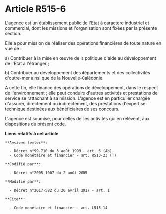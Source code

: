 # Article R515-6

L'agence est un établissement public de l'Etat à caractère industriel et commercial, dont les missions et l'organisation sont
fixées par la présente section.

Elle a pour mission de réaliser des opérations financières de toute nature en vue de :

a) Contribuer à la mise en œuvre de la politique d'aide au développement de l'Etat à l'étranger ;

b) Contribuer au développement des départements et des collectivités d'outre-mer ainsi que de la Nouvelle-Calédonie.

A cette fin, elle finance des opérations de développement, dans le respect de l'environnement ; elle peut conduire d'autres
activités et prestations de service se rattachant à sa mission. L'agence est en particulier chargée d'assurer, directement ou
indirectement, des prestations d'expertise technique destinées aux bénéficiaires de ses concours.

L'agence est soumise, pour celles de ses activités qui en relèvent, aux dispositions du présent code.

**Liens relatifs à cet article**

	**Anciens textes**:

	  - Décret n°99-710 du 3 août 1999 - art. 6 (Ab)
	  - Code monétaire et financier - art. R513-23 (T)

	**Codifié par**:

	  - Décret n°2005-1007 du 2 août 2005

	**Modifié par**:

	  - Décret n°2017-582 du 20 avril 2017 - art. 1

	**Cite**:

	  - Code monétaire et financier - art. L515-14
